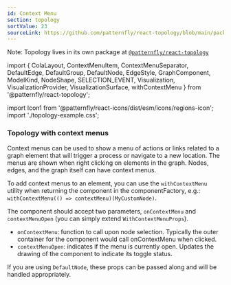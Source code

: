 ```yaml
---
id: Context Menu
section: topology
sortValue: 23
sourceLink: https://github.com/patternfly/react-topology/blob/main/packages/module/patternfly-docs/content/examples/TopologyContextMenuDemo.tsx
---
```


Note: Topology lives in its own package at [`@patternfly/react-topology`](https://www.npmjs.com/package/@patternfly/react-topology)

import {
  ColaLayout,
  ContextMenuItem,
  ContextMenuSeparator,
  DefaultEdge,
  DefaultGroup,
  DefaultNode,
  EdgeStyle,
  GraphComponent,
  ModelKind,
  NodeShape,
  SELECTION_EVENT,
  Visualization,
  VisualizationProvider,
  VisualizationSurface,
  withContextMenu
} from '@patternfly/react-topology';

import Icon1 from '@patternfly/react-icons/dist/esm/icons/regions-icon';
import './topology-example.css';

### Topology with context menus

Context menus can be used to show a menu of actions or links related to a graph element that will trigger a process or navigate to a new location. The menus are shown when right clicking on elements in the graph. Nodes, edges, and the graph itself can have context menus.

To add context menus to an element, you can use the `withContextMenu` utility when returning the component in the componentFactory, e.g.: `withContextMenu(() => contextMenu)(MyCustomNode)`.

The component should accept two parameters, `onContextMenu` and `contextMenuOpen` (you can simply extend `WithContextMenuProps`).

- `onContextMenu`: function to call upon node selection. Typically the outer container for the component would call onContextMenu when clicked.
- `contextMenuOpen`: indicates if the menu is currently open. Updates the drawing of the component to indicate its toggle status.

If you are using `DefaultNode`, these props can be passed along and will be handled appropriately.

```ts file='./TopologyContextMenuDemo.tsx'
```
